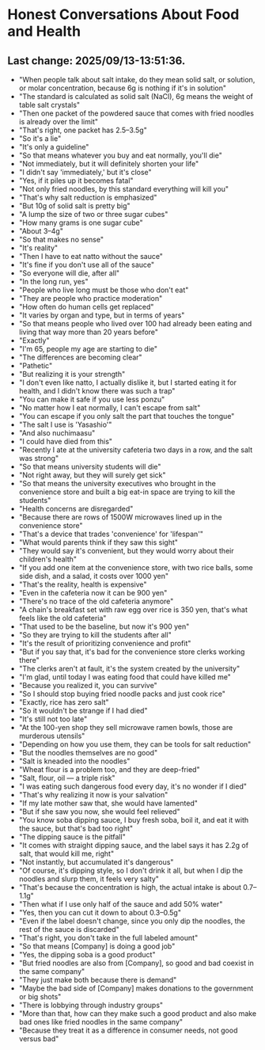 # Honest Conversations About Food and Health

## Last change: 2025/09/13-13:51:36.

* "When people talk about salt intake, do they mean solid salt, or solution, or molar concentration, because 6g is nothing if it's in solution"
* "The standard is calculated as solid salt (NaCl), 6g means the weight of table salt crystals"
* "Then one packet of the powdered sauce that comes with fried noodles is already over the limit"
* "That's right, one packet has 2.5–3.5g"
* "So it's a lie"
* "It's only a guideline"
* "So that means whatever you buy and eat normally, you'll die"
* "Not immediately, but it will definitely shorten your life"
* "I didn't say 'immediately,' but it's close"
* "Yes, if it piles up it becomes fatal"
* "Not only fried noodles, by this standard everything will kill you"
* "That's why salt reduction is emphasized"
* "But 10g of solid salt is pretty big"
* "A lump the size of two or three sugar cubes"
* "How many grams is one sugar cube"
* "About 3–4g"
* "So that makes no sense"
* "It's reality"
* "Then I have to eat natto without the sauce"
* "It's fine if you don't use all of the sauce"
* "So everyone will die, after all"
* "In the long run, yes"
* "People who live long must be those who don't eat"
* "They are people who practice moderation"
* "How often do human cells get replaced"
* "It varies by organ and type, but in terms of years"
* "So that means people who lived over 100 had already been eating and living that way more than 20 years before"
* "Exactly"
* "I'm 65, people my age are starting to die"
* "The differences are becoming clear"
* "Pathetic"
* "But realizing it is your strength"
* "I don't even like natto, I actually dislike it, but I started eating it for health, and I didn't know there was such a trap"
* "You can make it safe if you use less ponzu"
* "No matter how I eat normally, I can't escape from salt"
* "You can escape if you only salt the part that touches the tongue"
* "The salt I use is 'Yasashio'"
* "And also nuchimaasu"
* "I could have died from this"
* "Recently I ate at the university cafeteria two days in a row, and the salt was strong"
* "So that means university students will die"
* "Not right away, but they will surely get sick"
* "So that means the university executives who brought in the convenience store and built a big eat-in space are trying to kill the students"
* "Health concerns are disregarded"
* "Because there are rows of 1500W microwaves lined up in the convenience store"
* "That's a device that trades 'convenience' for 'lifespan'"
* "What would parents think if they saw this sight"
* "They would say it's convenient, but they would worry about their children's health"
* "If you add one item at the convenience store, with two rice balls, some side dish, and a salad, it costs over 1000 yen"
* "That's the reality, health is expensive"
* "Even in the cafeteria now it can be 900 yen"
* "There's no trace of the old cafeteria anymore"
* "A chain's breakfast set with raw egg over rice is 350 yen, that's what feels like the old cafeteria"
* "That used to be the baseline, but now it's 900 yen"
* "So they are trying to kill the students after all"
* "It's the result of prioritizing convenience and profit"
* "But if you say that, it's bad for the convenience store clerks working there"
* "The clerks aren't at fault, it's the system created by the university"
* "I'm glad, until today I was eating food that could have killed me"
* "Because you realized it, you can survive"
* "So I should stop buying fried noodle packs and just cook rice"
* "Exactly, rice has zero salt"
* "So it wouldn't be strange if I had died"
* "It's still not too late"
* "At the 100-yen shop they sell microwave ramen bowls, those are murderous utensils"
* "Depending on how you use them, they can be tools for salt reduction"
* "But the noodles themselves are no good"
* "Salt is kneaded into the noodles"
* "Wheat flour is a problem too, and they are deep-fried"
* "Salt, flour, oil — a triple risk"
* "I was eating such dangerous food every day, it's no wonder if I died"
* "That's why realizing it now is your salvation"
* "If my late mother saw that, she would have lamented"
* "But if she saw you now, she would feel relieved"
* "You know soba dipping sauce, I buy fresh soba, boil it, and eat it with the sauce, but that's bad too right"
* "The dipping sauce is the pitfall"
* "It comes with straight dipping sauce, and the label says it has 2.2g of salt, that would kill me, right"
* "Not instantly, but accumulated it's dangerous"
* "Of course, it's dipping style, so I don't drink it all, but when I dip the noodles and slurp them, it feels very salty"
* "That's because the concentration is high, the actual intake is about 0.7–1.1g"
* "Then what if I use only half of the sauce and add 50% water"
* "Yes, then you can cut it down to about 0.3–0.5g"
* "Even if the label doesn't change, since you only dip the noodles, the rest of the sauce is discarded"
* "That's right, you don't take in the full labeled amount"
* "So that means \[Company] is doing a good job"
* "Yes, the dipping soba is a good product"
* "But fried noodles are also from \[Company], so good and bad coexist in the same company"
* "They just make both because there is demand"
* "Maybe the bad side of \[Company] makes donations to the government or big shots"
* "There is lobbying through industry groups"
* "More than that, how can they make such a good product and also make bad ones like fried noodles in the same company"
* "Because they treat it as a difference in consumer needs, not good versus bad"

